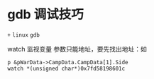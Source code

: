 # gdb 调试技巧
`+` `linux` `gdb`

watch 监视变量
参数只能地址，要先找出地址：如

```
p &pWarData->CampData.CampData[1].Side
watch *(unsigned char*)0x7fd58198601c
```
